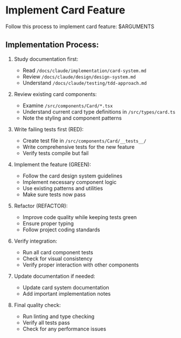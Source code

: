 <!-- .claude/commands/card-system/implement-card-feature.md -->
# Implement Card Feature

Follow this process to implement card feature: $ARGUMENTS

## Implementation Process:

1. Study documentation first:
   - Read `/docs/claude/implementation/card-system.md`
   - Review `/docs/claude/design/design-system.md`
   - Understand `/docs/claude/testing/tdd-approach.md`

2. Review existing card components:
   - Examine `/src/components/Card/*.tsx`
   - Understand current card type definitions in `/src/types/card.ts`
   - Note the styling and component patterns

3. Write failing tests first (RED):
   - Create test file in `/src/components/Card/__tests__/`
   - Write comprehensive tests for the new feature
   - Verify tests compile but fail

4. Implement the feature (GREEN):
   - Follow the card design system guidelines
   - Implement necessary component logic
   - Use existing patterns and utilities
   - Make sure tests now pass

5. Refactor (REFACTOR):
   - Improve code quality while keeping tests green
   - Ensure proper typing
   - Follow project coding standards

6. Verify integration:
   - Run all card component tests
   - Check for visual consistency
   - Verify proper interaction with other components

7. Update documentation if needed:
   - Update card system documentation
   - Add important implementation notes

8. Final quality check:
   - Run linting and type checking
   - Verify all tests pass
   - Check for any performance issues